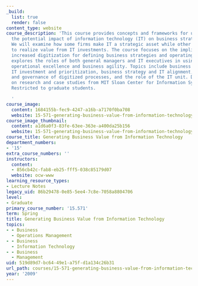```yaml
---
_build:
  list: true
  render: false
content_type: website
course_description: 'This course provides concepts and frameworks for understanding
  the potential impact of information technology (IT) on business strategy and performance.
  We will examine how some firms make IT a strategic asset while other firms struggle
  to realize value from IT investments. The course focuses on the implications of
  increased digitization for defining business strategies and operating models, and
  explores the roles of both general managers and IT executives in using IT to achieve
  operational excellence and business agility. Topics include business operating models,
  IT investment and prioritization, business strategy and IT alignment, the design
  and governance of digitized processes, and the role of the IT unit. Draws heavily
  on research and case studies from MIT Sloan Center for Information Systems Research.
  Restricted to graduate students.

  '
course_image:
  content: 1684155b-fec9-4247-a16b-a7170f0ba708
  website: 15-571-generating-business-value-from-information-technology-spring-2009
course_image_thumbnail:
  content: a1d6a0f3-83fe-63ee-363e-a400da25b156
  website: 15-571-generating-business-value-from-information-technology-spring-2009
course_title: Generating Business Value from Information Technology
department_numbers:
- '15'
extra_course_numbers: ''
instructors:
  content:
  - 856cb42c-fab8-eb25-fff5-038c85179d07
  website: ocw-www
learning_resource_types:
- Lecture Notes
legacy_uid: 86b29478-0e85-5ee4-7c8e-7058a8804706
level:
- Graduate
primary_course_number: '15.571'
term: Spring
title: Generating Business Value from Information Technology
topics:
- - Business
  - Operations Management
- - Business
  - Information Technology
- - Business
  - Management
uid: 519d89d7-bc64-49e1-a75f-d1a134c26b31
url_path: courses/15-571-generating-business-value-from-information-technology-spring-2009
year: '2009'
---
```

